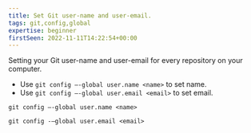 ```yaml
---
title: Set Git user-name and user-email.
tags: git,config,global
expertise: beginner
firstSeen: 2022-11-11T14:22:54+00:00
---
```


Setting your Git user-name and user-email for every repository on your computer.

- Use `git config –-global user.name <name>` to set name.
- Use `git config –-global user.email <email>` to set email.

```shell
git config –-global user.name <name>
```

```shell
git config -–global user.email <email>
```
